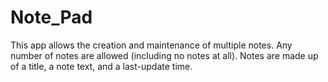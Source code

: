 # Note_Pad
This app allows the creation and maintenance of multiple notes. Any number of notes are allowed (including no
notes at all). Notes are made up of a title, a note text, and a last-update time.
